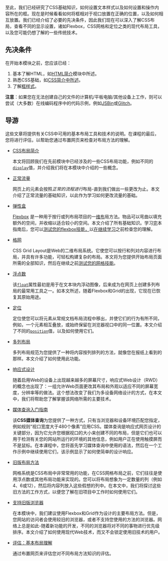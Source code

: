 至此，我们已经研究了CSS基础知识，如何设置文本样式以及如何设置和操作内容所在的框。现在是时候看看如何将框相对于视口放置在正确的位置，以及如何相互放置。我们已经介绍了必要的先决条件，因此我们现在可以深入了解CSS布局，查看不同的显示设置，诸如Flexbox，CSS网格和定位之类的现代布局工具，以及您可能仍想了解的一些传统技术。

## 先决条件

在开始本模块之前，您应该已经：

1. 基本了解HTML，如[HTML简介](1/en-US/docs/Learn/HTML/Introduction_to_HTML)模块中所述。
2. 熟悉CSS基础，如[CSS简介中所述](1/en-US/docs/Learn/CSS/Introduction_to_CSS)。
3. 了解[框样式](1/en-US/docs/Learn/CSS/Styling_boxes)。

**注意**：如果您在无法创建自己的文件的计算机/平板电脑/其他设备上工作，则可以尝试（大多数）在线编码程序中的代码示例，例如[JSBin](http://jsbin.com/)或[Glitch](https://glitch.com/)。

## 导游

这些文章将提供有关CSS中可用的基本布局工具和技术的说明。在课程的最后，您将进行评估，以帮助您通过布置网页来检查对布局方法的理解。

- [CSS布局简介](1/en-US/docs/Learn/CSS/CSS_layout/Introduction)

  本文将回顾我们在先前模块中已经涉及的一些CSS布局功能，例如不同的[`display`]( /display)值，并介绍我们将在本模块中介绍的一些概念。

- [正常流量](1/en-US/docs/Learn/CSS/CSS_layout/Normal_Flow)

  网页上的元素会按照*正常的流程进行*布局-直到我们做出一些更改为止。本文介绍了正常流量的基础知识，以此作为学习如何更改流量的基础。

- [弹性盒](1/en-US/docs/Learn/CSS/CSS_layout/Flexbox)

  [Flexbox]( /CSS_Flexible_Box_Layout/Using_flexbox_to_lay_out_web_applications) 是一种用于按行或列布局项目的一[维布]( /CSS_Flexible_Box_Layout/Using_flexbox_to_lay_out_web_applications)局方法。物品可以弯曲以填充额外的空间，并收缩以适合较小的空间。本文介绍了所有基础知识。学习[完](1/en-US/docs/Learn/CSS/CSS_layout/Flexbox_skills)本指南后，您可以[测试您的flexbox技能，](1/en-US/docs/Learn/CSS/CSS_layout/Flexbox_skills)以[在继续学习](1/en-US/docs/Learn/CSS/CSS_layout/Flexbox_skills)之前检查您的理解。

- [格网](1/en-US/docs/Learn/CSS/CSS_layout/Grids)

  CSS Grid Layout是Web的二维布局系统。它使您可以按行和列对内容进行布局，并具有许多功能，可轻松构建复杂的布局。本文将为您提供开始布局页面所需的全部知识，然后在继续之前[测试您的网格技能](1/en-US/docs/Learn/CSS/CSS_layout/Grid_skills)。

- [浮点数](1/en-US/docs/Learn/CSS/CSS_layout/Floats)

  该[`float`]( /float)属性最初是用于在文本块内浮动图像，后来成为在网页上创建多列布局的最常用工具之一。如本文所述，随着Flexbox和Grid的出现，它现在已恢复其原始用途。

- [定位](1/en-US/docs/Learn/CSS/CSS_layout/Positioning)

  定位使您可以将元素从常规文档布局流程中移出，并使它们的行为有所不同，例如，一个元素相互叠放，或始终保留在浏览器视口中的同一位置。本文介绍了不同的[`position`]( /position)值，以及如何使用它们。

- [多列布局](1/en-US/docs/Learn/CSS/CSS_layout/Multiple-column_Layout)

  多列布局规范为您提供了一种将内容按列排列的方法，就像您在报纸上看到的那样。本文介绍了如何使用此功能。

- [响应式设计](1/en-US/docs/Learn/CSS/CSS_layout/Responsive_Design)

  随着启用Web的设备上出现越来越多的屏幕尺寸，响应式Web设计（RWD）的概念也出现了：一组允许Web页面更改其布局和外观以适应不同的屏幕宽度，分辨率等的做法。这个想法改变了我们为多设备网络设计的方式，在本文中，我们将帮助您了解掌握该网络所需的主要技术。

- [媒体查询入门指南](1/en-US/docs/Learn/CSS/CSS_layout/Media_queries)

  该**CSS媒体查询**为您提供了一种方式，只有当浏览器和设备环境匹配您指定，例如规则“视口宽度大于480个像素”应用CSS。媒体查询是响应式网页设计的关键部分，因为它允许您根据视口的大小来创建不同的布局，但是它们也可以用于检测有关您的网站所运行的环境的其他信息，例如用户正在使用触摸屏而不是鼠标。在本课程中，您将首先学习媒体查询中使用的语法，然后在一个工作示例中继续使用它们，该示例显示了如何使简单的设计响应。

- [旧版布局方法](1/en-US/docs/Learn/CSS/CSS_layout/Legacy_Layout_Methods)

  网格系统是CSS布局中非常常用的功能，在CSS网格布局之前，它们往往是使用浮点数或其他布局功能来实现的。您可以将布局想象为一定数量的列（例如4、6或12），然后将内容列放入这些假想的列中。在本文中，我们将探讨这些旧方法的工作方式，以便您了解在旧项目中工作时如何使用它们。

- [支持旧版浏览器](1/en-US/docs/Learn/CSS/CSS_layout/Supporting_Older_Browsers)

  在本模块中，我们建议使用Flexbox和Grid作为设计的主要布局方法。但是，您网站的访问者会使用较旧的浏览器，或者不支持您使用的方法的浏览器。网络上总是如此-随着新功能的开发，不同的浏览器将对不同的事物进行优先级排序。本文介绍了如何使用现代Web技术，而又不会锁定使用旧技术的用户。

- [评估：基本布局理解](1/en-US/docs/Learn/CSS/CSS_layout/Fundamental_Layout_Comprehension)

  通过布置网页来评估您对不同布局方法知识的评估。
